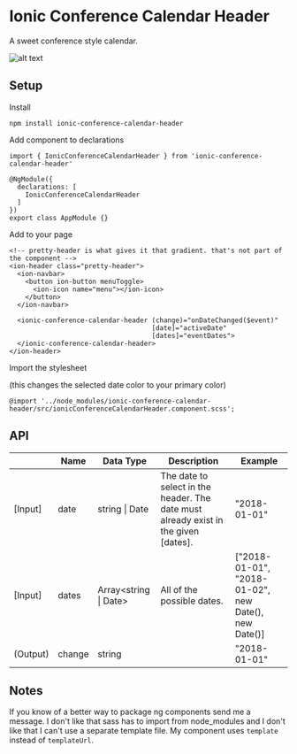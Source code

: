 # Ionic Conference Calendar Header

A sweet conference style calendar.

![alt text](https://github.com/iamchairs/ionic-conference-calendar-header/raw/master/ioniceventheader.gif "demo")


## Setup


Install


```
npm install ionic-conference-calendar-header
```

Add component to declarations



```
import { IonicConferenceCalendarHeader } from 'ionic-conference-calendar-header'

@NgModule({
  declarations: [
    IonicConferenceCalendarHeader
  ]
})
export class AppModule {}
```

Add to your page

```
<!-- pretty-header is what gives it that gradient. that's not part of the component -->
<ion-header class="pretty-header">
  <ion-navbar>
    <button ion-button menuToggle>
      <ion-icon name="menu"></ion-icon>
    </button>
  </ion-navbar>

  <ionic-conference-calendar-header (change)="onDateChanged($event)"
                                    [date]="activeDate"
                                    [dates]="eventDates">
  </ionic-conference-calendar-header>
</ion-header>
```

Import the stylesheet

(this changes the selected date color to your primary color)

```
@import '../node_modules/ionic-conference-calendar-header/src/ionicConferenceCalendarHeader.component.scss';
```

## API

|          | Name   | Data Type            | Description                                                                                           | Example                                              |
|----------|--------|----------------------|-------------------------------------------------------------------------------------------------------|------------------------------------------------------|
| [Input]  | date   | string \| Date        | The date to select in the header. The date must already exist in the given [dates].                   | "2018-01-01" | new Date()                            |
| [Input]  | dates  | Array\<string \| Date\> | All of the possible dates.                                                                            | ["2018-01-01", "2018-01-02", new Date(), new Date()] |
| (Output) | change | string                |  | "2018-01-01"                                                     |


## Notes

If you know of a better way to package ng components send me a message. I don't like that sass has to import from node_modules and I don't like that I can't use a separate template file. My component uses `template` instead of `templateUrl`.